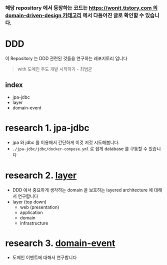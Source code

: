 ### 해당 repository 에서 등장하는 코드는 [https://wonit.tistory.com 의 domain-driven-design 카테고리](https://wonit.tistory.com/category/🔬아키텍처/-%20Domain-Driven-Design) 에서 다듬어진 글로 확인할 수 있습니다.

# DDD

이 Repository 는 DDD 관련된 것들을 연구하는 레포지토리 입니다

> with 도메인 주도 개발 시작하기 - 최범균

## index

- jpa-jdbc
- layer
- domain-event

# **research 1.** jpa-jdbc

- jpa 와 jdbc 를 이용해서 간단하게 이것 저것 시도해봅니다.
- `./jpa-jdbc/jdbc/docker-compose.yml` 로 쉽게 database 를 구동할 수 있습니다 

# **research 2.** [layer](https://github.com/my-research/ddd/tree/master/layer)

- DDD 에서 중요하게 생각하는 domain 을 보호하는 layered architecture 에 대해서 연구합니다
- layer (top down)
  - web (presentation)
  - application
  - domain
  - infrastructure

# **research 3.** [domain-event](https://github.com/my-research/ddd/tree/master/domain-event)

- 도메인 이벤트에 대해서 연구합니다